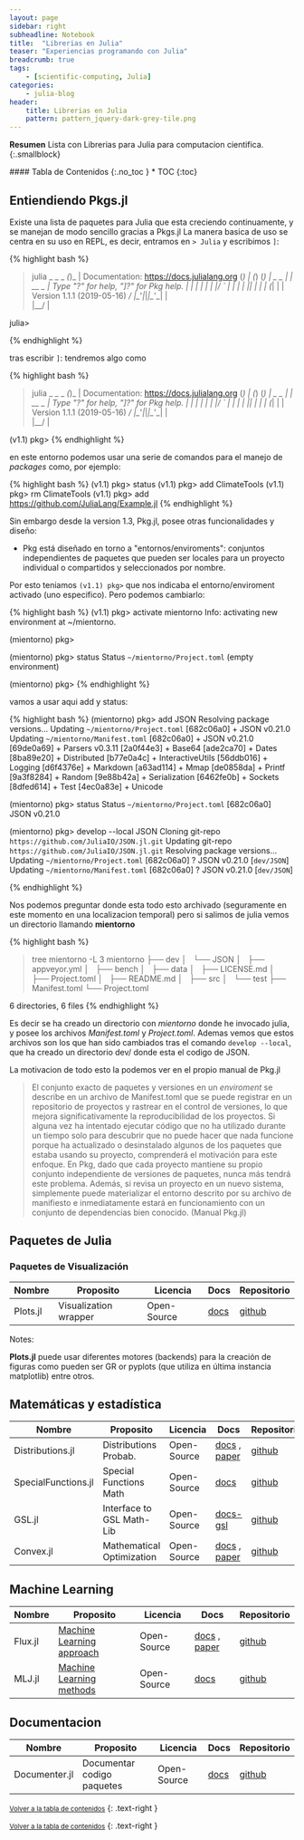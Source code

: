 ```yaml
---
layout: page
sidebar: right
subheadline: Notebook
title:  "Librerias en Julia"
teaser: "Experiencias programando con Julia"
breadcrumb: true
tags:
    - [scientific-computing, Julia]
categories:
    - julia-blog
header:
    title: Librerias en Julia
    pattern: pattern_jquery-dark-grey-tile.png
---
```


**Resumen**
Lista con Librerias para Julia para computacion cientifica.
{:.smallblock}

<div class="panel radius" markdown="1">
#### Tabla de Contenidos
{:.no_toc }
*  TOC
{:toc}
</div>

## Entiendiendo Pkgs.jl 

Existe una lista de paquetes para Julia que esta creciendo continuamente, y se manejan de modo sencillo gracias a Pkgs.jl
La manera basica de uso se centra en su uso en REPL, es decir, entramos en `> Julia` y escribimos `]`:

{% highlight bash %}
> julia
               _
   _       _ _(_)_     |  Documentation: https://docs.julialang.org
  (_)     | (_) (_)    |
   _ _   _| |_  __ _   |  Type "?" for help, "]?" for Pkg help.
  | | | | | | |/ _` |  |
  | | |_| | | | (_| |  |  Version 1.1.1 (2019-05-16)
 _/ |\__'_|_|_|\__'_|  |  
|__/                   |

julia> 

{% endhighlight %}

tras escribir `]`: tendremos algo como 


{% highlight bash %}
> julia
               _
   _       _ _(_)_     |  Documentation: https://docs.julialang.org
  (_)     | (_) (_)    |
   _ _   _| |_  __ _   |  Type "?" for help, "]?" for Pkg help.
  | | | | | | |/ _` |  |
  | | |_| | | | (_| |  |  Version 1.1.1 (2019-05-16)
 _/ |\__'_|_|_|\__'_|  |  
|__/                   |

(v1.1) pkg>
{% endhighlight %}

en este entorno podemos usar una serie de comandos para el manejo de *packages* como, por ejemplo:

{% highlight bash %}
(v1.1) pkg> status
(v1.1) pkg> add ClimateTools
(v1.1) pkg> rm ClimateTools
(v1.1) pkg> add https://github.com/JuliaLang/Example.jl
{% endhighlight %}

Sin embargo desde la version 1.3, Pkg.jl, posee otras funcionalidades y diseño:

- Pkg está diseñado en torno a "entornos/enviroments": conjuntos independientes de paquetes que pueden ser locales para un proyecto individual o compartidos y seleccionados por nombre. 

Por esto teniamos `(v1.1) pkg>` que nos indicaba el entorno/enviroment activado (uno especifico). Pero podemos cambiarlo:

{% highlight bash %}
(v1.1) pkg> activate mientorno
 Info: activating new environment at ~/mientorno.

(mientorno) pkg> 

(mientorno) pkg> status
    Status `~/mientorno/Project.toml`
  (empty environment)

(mientorno) pkg> 
{% endhighlight %}

vamos a usar aqui add y status:

{% highlight bash %}
(mientorno) pkg> add JSON
 Resolving package versions...
  Updating `~/mientorno/Project.toml`
  [682c06a0] + JSON v0.21.0
  Updating `~/mientorno/Manifest.toml`
  [682c06a0] + JSON v0.21.0
  [69de0a69] + Parsers v0.3.11
  [2a0f44e3] + Base64 
  [ade2ca70] + Dates 
  [8ba89e20] + Distributed 
  [b77e0a4c] + InteractiveUtils 
  [56ddb016] + Logging 
  [d6f4376e] + Markdown 
  [a63ad114] + Mmap 
  [de0858da] + Printf 
  [9a3f8284] + Random 
  [9e88b42a] + Serialization 
  [6462fe0b] + Sockets 
  [8dfed614] + Test 
  [4ec0a83e] + Unicode 

(mientorno) pkg> status
    Status `~/mientorno/Project.toml`
  [682c06a0] JSON v0.21.0

(mientorno) pkg> develop --local JSON
   Cloning git-repo `https://github.com/JuliaIO/JSON.jl.git`
  Updating git-repo `https://github.com/JuliaIO/JSON.jl.git`
 Resolving package versions...
  Updating `~/mientorno/Project.toml`
  [682c06a0] ? JSON v0.21.0 [`dev/JSON`]
  Updating `~/mientorno/Manifest.toml`
  [682c06a0] ? JSON v0.21.0 [`dev/JSON`]

{% endhighlight %}

Nos podemos preguntar donde esta todo esto archivado (seguramente en este momento en una localizacion temporal) pero si salimos de julia vemos un directorio llamando **mientorno**

{% highlight bash %}
> tree mientorno -L 3
mientorno
├── dev
│   └── JSON
│       ├── appveyor.yml
│       ├── bench
│       ├── data
│       ├── LICENSE.md
│       ├── Project.toml
│       ├── README.md
│       ├── src
│       └── test
├── Manifest.toml
└── Project.toml

6 directories, 6 files
{% endhighlight %}

Es decir se ha creado un directorio con *mientorno* donde he invocado julia, y posee los archivos *Manifest.toml* y *Project.toml*. Ademas vemos que estos archivos son los que han sido cambiados tras el comando `develop --local`, que ha creado un directorio dev/ donde esta el codigo de JSON.

La motivacion de todo esto la podemos ver en el propio manual de Pkg.jl

> El conjunto exacto de paquetes y versiones en un *enviroment* se describe en un archivo de Manifest.toml que se puede registrar en un repositorio de proyectos y rastrear en el control de versiones, lo que mejora significativamente la reproducibilidad de los proyectos. Si alguna vez ha intentado ejecutar código que no ha utilizado durante un tiempo solo para descubrir que no puede hacer que nada funcione porque ha actualizado o desinstalado algunos de los paquetes que estaba usando su proyecto, comprenderá el motivación para este enfoque. En Pkg, dado que cada proyecto mantiene su propio conjunto independiente de versiones de paquetes, nunca más tendrá este problema. Además, si revisa un proyecto en un nuevo sistema, simplemente puede materializar el entorno descrito por su archivo de manifiesto e inmediatamente estará en funcionamiento con un conjunto de dependencias bien conocido.
> (Manual Pkg.jl)


## Paquetes de Julia

### Paquetes de Visualización 

| Nombre 	| Proposito                | Licencia     |	Docs   | Repositorio|
| --------- | ------------------------ | ------------ | ------ | ---------- |
| Plots.jl	| Visualization wrapper    | Open-Source  | [docs](http://docs.juliaplots.org/latest/) | [github](https://github.com/JuliaPlots/Plots.jl) |

Notes:

**Plots.jl** puede usar diferentes motores (backends) para la creación de figuras como pueden ser GR or pyplots (que utiliza en última instancia matplotlib) entre otros.


## Matemáticas y estadística

| Nombre 	| Proposito                | Licencia     |	Docs   | Repositorio|
| ----------------- | ---------------------- | ------------ | -----| ---------- |
|Distributions.jl 	| Distributions Probab.  |  Open-Source  | [docs](https://juliastats.github.io/Distributions.jl/stable/) , [paper](https://arxiv.org/abs/1907.08611) | [github](https://github.com/JuliaStats/Distributions.jl) |
|SpecialFunctions.jl| Special Functions Math | Open-Source  | [docs](https://juliamath.github.io/SpecialFunctions.jl/stable/)  | [github](https://github.com/JuliaMath/SpecialFunctions.jl) |
|GSL.jl 	        | Interface to GSL Math-Lib |  Open-Source  | [docs-gsl](https://www.gnu.org/software/gsl/doc/html/index.html)  | [github](https://github.com/JuliaMath/GSL.jl) |
| Convex.jl         |Mathematical Optimization | Open-Source  | [docs](https://www.juliaopt.org/Convex.jl/stable/) , [paper](https://web.stanford.edu/~boyd/papers/pdf/convexjl.pdf)  | [github](https://github.com/JuliaOpt/Convex.jl) |

## Machine Learning

| Nombre 	| Proposito                | Licencia     |	Docs   | Repositorio|
| ----------------- | ---------------------- | ------------ | -----| ---------- |
| Flux.jl       	| [Machine Learning approach](https://julialang.org/blog/2017/12/ml&pl)       |  Open-Source  | [docs](https://fluxml.ai/Flux.jl/stable/) , [paper](https://joss.theoj.org/papers/10.21105/joss.00602) | [github](https://github.com/FluxML/Flux.jl) |
| MLJ.jl       	| [Machine Learning methods](https://github.com/alan-turing-institute/MLJModels.jl/blob/master/src/registry/Models.toml)      |  Open-Source  | [docs](hhttps://alan-turing-institute.github.io/MLJ.jl/stable/) | [github](https://github.com/alan-turing-institute/MLJ.jl) |

## Documentacion

| Nombre 	| Proposito                | Licencia     |	Docs   | Repositorio|
| ----------------- | ---------------------- | ------------ | -----| ---------- |
| Documenter.jl     | Documentar codigo paquetes       |  Open-Source  | [docs](https://juliadocs.github.io/Documenter.jl/stable/)  | [github](https://github.com/JuliaDocs/Documenter.jl) |

<small markdown="1">[Volver a la tabla de contenidos](#toc)</small>
{: .text-right }





<small markdown="1">[Volver a la tabla de contenidos](#toc)</small>
{: .text-right }
